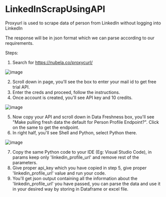 # LinkedInScrapUsingAPI
Proxyurl is used to scrape data of person from LinkedIn without logging into LinkedIn

The response will be in json format which we can parse according to our requirements.

Steps:
1. Search for https://nubela.co/proxycurl/

![image](https://github.com/user-attachments/assets/bf45c963-1231-4815-9c23-3d1727cd1b1d)

2. Scroll down in page, you'll see the box to enter your mail id to get free trial API.
3. Enter the creds and proceed, follow the instructions.
4. Once account is created, you'll see API key and 10 credits.

![image](https://github.com/user-attachments/assets/dc854600-1d03-4762-a0bb-a3011616f270)

5. Now copy your API and scroll down in Data Freshness box, you'll see "Make pulling fresh data the default for Person Profile Endpoint?". Click on the same to get the endpoint.
6. In right half, you'll see Shell and Python, select Python there.

![image](https://github.com/user-attachments/assets/ab95c337-1d03-4da6-9714-e05c9ad58c35)

7. Copy the same Python code to your IDE (Eg: Visual Studio Code), in params keep only 'linkedin_profile_url' and remove rest of the parameters.
8. Give proper api_key which you have copied in step 5, give proper 'linkedin_profile_url' value and run your code.
9. You'll get json output containing all the information about the 'linkedin_profile_url' you have passed, you can parse the data and use it in your desired way by storing in Dataframe or excel file.
